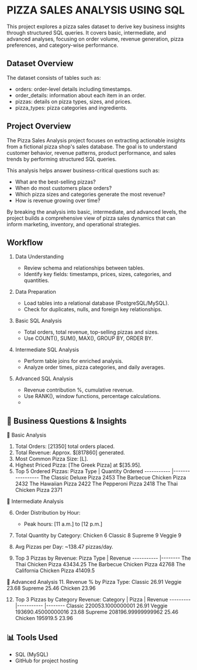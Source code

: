 
 PIZZA SALES ANALYSIS USING SQL
==================================

This project explores a pizza sales dataset to derive key business insights through structured SQL queries. It covers basic, intermediate, and advanced analyses, focusing on order volume, revenue generation, pizza preferences, and category-wise performance.

 Dataset Overview
-------------------
The dataset consists of tables such as:
- orders: order-level details including timestamps.
- order_details: information about each item in an order.
- pizzas: details on pizza types, sizes, and prices.
- pizza_types: pizza categories and ingredients.

 Project Overview
-------------------
The Pizza Sales Analysis project focuses on extracting actionable insights from a fictional pizza shop's sales database. The goal is to understand customer behavior, revenue patterns, product performance, and sales trends by performing structured SQL queries.

This analysis helps answer business-critical questions such as:
- What are the best-selling pizzas?
- When do most customers place orders?
- Which pizza sizes and categories generate the most revenue?
- How is revenue growing over time?

By breaking the analysis into basic, intermediate, and advanced levels, the project builds a comprehensive view of pizza sales dynamics that can inform marketing, inventory, and operational strategies.

 Workflow
-----------
1. Data Understanding
   - Review schema and relationships between tables.
   - Identify key fields: timestamps, prices, sizes, categories, and quantities.

2. Data Preparation
   - Load tables into a relational database (PostgreSQL/MySQL).
   - Check for duplicates, nulls, and foreign key relationships.

3. Basic SQL Analysis
   - Total orders, total revenue, top-selling pizzas and sizes.
   - Use COUNT(), SUM(), MAX(), GROUP BY, ORDER BY.

4. Intermediate SQL Analysis
   - Perform table joins for enriched analysis.
   - Analyze order times, pizza categories, and daily averages.

5. Advanced SQL Analysis
   - Revenue contribution %, cumulative revenue.
   - Use RANK(), window functions, percentage calculations.
   - 

🧠 Business Questions & Insights
-------------------------------

🔹 Basic Analysis
1. Total Orders: [21350] total orders placed.
2. Total Revenue: Approx. $[817860] generated.
3. Most Common Pizza Size: [L].
4. Highest Priced Pizza: [The Greek Pizza] at $[35.95].
5. Top 5 Ordered Pizzas:
   Pizza Type                | Quantity Ordered
   -----------               |-----------------
   The Classic Deluxe Pizza	2453
   The Barbecue Chicken Pizza	2432
   The Hawaiian Pizza	      2422
   The Pepperoni Pizza	      2418
   The Thai Chicken Pizza	   2371

🔸 Intermediate Analysis

6. Order Distribution by Hour:
   - Peak hours: [11 a.m.] to [12 p.m.]

7. Total Quantity by Category:
   Chicken	6
   Classic	8
   Supreme	9
   Veggie	9

9. Avg Pizzas per Day: ~138.47 pizzas/day.

10. Top 3 Pizzas by Revenue:
    Pizza Type                      | Revenue
    -----------                     |--------
   The Thai Chicken Pizza	         43434.25
   The Barbecue Chicken Pizza	      42768
   The California Chicken Pizza	   41409.5

🔺 Advanced Analysis
11. Revenue % by Pizza Type:
   Classic		26.91
   Veggie		23.68
   Supreme		25.46
   Chicken		23.96

12. Top 3 Pizzas by Category Revenue:
    Category   | Pizza              | Revenue
    ---------  |-----------         |--------
   Classic	   220053.1000000001	   26.91
   Veggie	   193690.45000000016	23.68
   Supreme	   208196.99999999962	25.46
   Chicken	   195919.5	            23.96

📊 Tools Used
-------------
- SQL (MySQL)
- GitHub for project hosting




